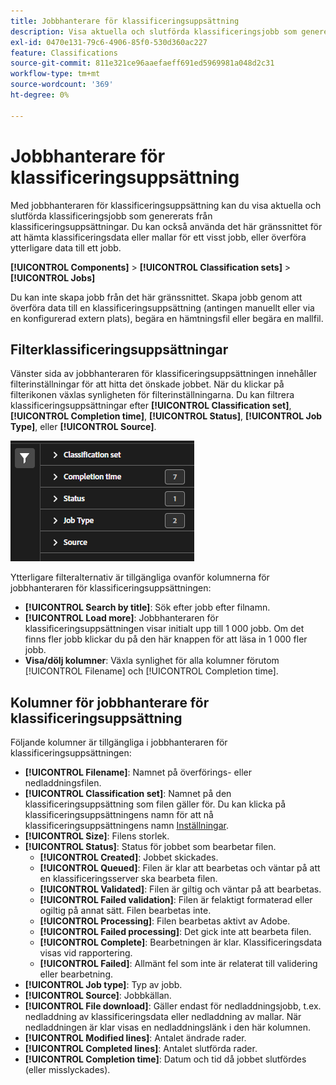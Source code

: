 ```yaml
---
title: Jobbhanterare för klassificeringsuppsättning
description: Visa aktuella och slutförda klassificeringsjobb som genererats från klassificeringsuppsättningar.
exl-id: 0470e131-79c6-4906-85f0-530d360ac227
feature: Classifications
source-git-commit: 811e321ce96aaefaeff691ed5969981a048d2c31
workflow-type: tm+mt
source-wordcount: '369'
ht-degree: 0%

---
```


# Jobbhanterare för klassificeringsuppsättning

Med jobbhanteraren för klassificeringsuppsättning kan du visa aktuella och slutförda klassificeringsjobb som genererats från klassificeringsuppsättningar. Du kan också använda det här gränssnittet för att hämta klassificeringsdata eller mallar för ett visst jobb, eller överföra ytterligare data till ett jobb.

**[!UICONTROL Components]** > **[!UICONTROL Classification sets]** > **[!UICONTROL Jobs]**

Du kan inte skapa jobb från det här gränssnittet. Skapa jobb genom att överföra data till en klassificeringsuppsättning (antingen manuellt eller via en konfigurerad extern plats), begära en hämtningsfil eller begära en mallfil.

## Filterklassificeringsuppsättningar

Vänster sida av jobbhanteraren för klassificeringsuppsättningen innehåller filterinställningar för att hitta det önskade jobbet. När du klickar på filterikonen växlas synligheten för filterinställningarna. Du kan filtrera klassificeringsuppsättningar efter **[!UICONTROL Classification set]**, **[!UICONTROL Completion time]**, **[!UICONTROL Status]**, **[!UICONTROL Job Type]**, eller **[!UICONTROL Source]**.

![Jobbfilter för klassificeringsuppsättning](../assets/classification-set-job-filters.png)

Ytterligare filteralternativ är tillgängliga ovanför kolumnerna för jobbhanteraren för klassificeringsuppsättningen:

* **[!UICONTROL Search by title]**: Sök efter jobb efter filnamn.
* **[!UICONTROL Load more]**: Jobbhanteraren för klassificeringsuppsättningen visar initialt upp till 1 000 jobb. Om det finns fler jobb klickar du på den här knappen för att läsa in 1 000 fler jobb.
* **Visa/dölj kolumner**: Växla synlighet för alla kolumner förutom [!UICONTROL Filename] och [!UICONTROL Completion time].

## Kolumner för jobbhanterare för klassificeringsuppsättning

Följande kolumner är tillgängliga i jobbhanteraren för klassificeringsuppsättningen:

* **[!UICONTROL Filename]**: Namnet på överförings- eller nedladdningsfilen.
* **[!UICONTROL Classification set]**: Namnet på den klassificeringsuppsättning som filen gäller för. Du kan klicka på klassificeringsuppsättningens namn för att nå klassificeringsuppsättningens namn [Inställningar](manage/settings.md).
* **[!UICONTROL Size]**: Filens storlek.
* **[!UICONTROL Status]**: Status för jobbet som bearbetar filen.
   * **[!UICONTROL Created]**: Jobbet skickades.
   * **[!UICONTROL Queued]**: Filen är klar att bearbetas och väntar på att en klassificeringsserver ska bearbeta filen.
   * **[!UICONTROL Validated]**: Filen är giltig och väntar på att bearbetas.
   * **[!UICONTROL Failed validation]**: Filen är felaktigt formaterad eller ogiltig på annat sätt. Filen bearbetas inte.
   * **[!UICONTROL Processing]**: Filen bearbetas aktivt av Adobe.
   * **[!UICONTROL Failed processing]**: Det gick inte att bearbeta filen.
   * **[!UICONTROL Complete]**: Bearbetningen är klar. Klassificeringsdata visas vid rapportering.
   * **[!UICONTROL Failed]**: Allmänt fel som inte är relaterat till validering eller bearbetning.
* **[!UICONTROL Job type]**: Typ av jobb.
* **[!UICONTROL Source]**: Jobbkällan.
* **[!UICONTROL File download]**: Gäller endast för nedladdningsjobb, t.ex. nedladdning av klassificeringsdata eller nedladdning av mallar. När nedladdningen är klar visas en nedladdningslänk i den här kolumnen.
* **[!UICONTROL Modified lines]**: Antalet ändrade rader.
* **[!UICONTROL Completed lines]**: Antalet slutförda rader.
* **[!UICONTROL Completion time]**: Datum och tid då jobbet slutfördes (eller misslyckades).
